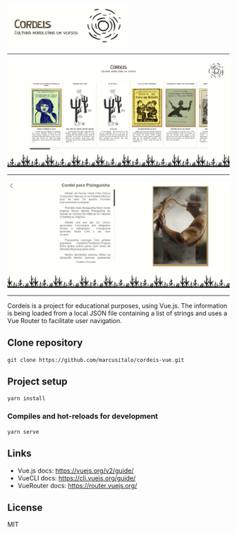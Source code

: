 ![](https://github.com/marcusitalo/cordeis-vue/blob/main/public/screenshot/1.png?raw=true)

------------
![](https://github.com/marcusitalo/cordeis-vue/blob/main/public/screenshot/2.png?raw=true)

------------
![](https://github.com/marcusitalo/cordeis-vue/blob/main/public/screenshot/3.png?raw=true)

------------
Cordeis is a project for educational purposes, using Vue.js. The information is being loaded from a local JSON file containing a list of strings and uses a Vue Router to facilitate user navigation.

## Clone repository
```
git clone https://github.com/marcusitalo/cordeis-vue.git
```

## Project setup
```
yarn install
```

### Compiles and hot-reloads for development
```
yarn serve
```

## Links
- Vue.js docs: https://vuejs.org/v2/guide/
- VueCLI docs: https://cli.vuejs.org/guide/
- VueRouter docs: https://router.vuejs.org/

## License
MIT
